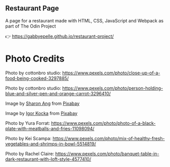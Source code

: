 ## Restaurant Page
A page for a restaurant made with HTML, CSS, JavaScript and Webpack as part of The Odin Project

👉 https://gabbyepelle.github.io/restaurant-project/

# Photo Credits

Photo by cottonbro studio: https://www.pexels.com/photo/close-up-of-a-food-being-cooked-3297885/

Photo by cottonbro studio: https://www.pexels.com/photo/person-holding-blue-and-silver-pen-and-orange-carrot-3296410/

Image by <a href="https://pixabay.com/users/sharonang-99559/?utm_source=link-attribution&utm_medium=referral&utm_campaign=image&utm_content=1180420">Sharon Ang</a> from <a href="https://pixabay.com//?utm_source=link-attribution&utm_medium=referral&utm_campaign=image&utm_content=1180420">Pixabay</a>

Image by <a href="https://pixabay.com/users/kocka_photo-19859205/?utm_source=link-attribution&utm_medium=referral&utm_campaign=image&utm_content=6919816">Igor Kocka</a> from <a href="https://pixabay.com//?utm_source=link-attribution&utm_medium=referral&utm_campaign=image&utm_content=6919816">Pixabay</a>

Photo by Yura Forrat: https://www.pexels.com/photo/photo-of-a-black-plate-with-meatballs-and-fries-11098094/

Photo by Kei Scampa: https://www.pexels.com/photo/mix-of-healthy-fresh-vegetables-and-shrimps-in-bowl-5514819/

Photo by Rachel Claire: https://www.pexels.com/photo/banquet-table-in-dark-restaurant-with-loft-style-4577410/